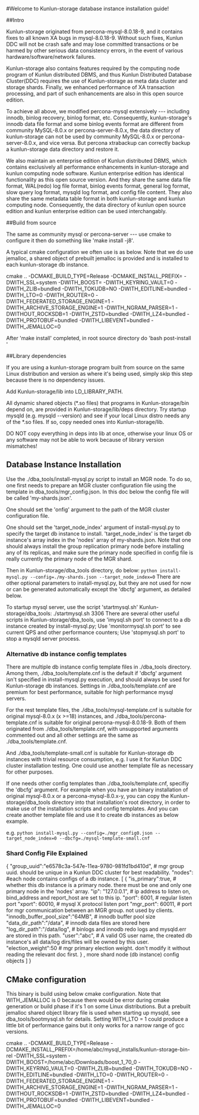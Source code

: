 #Welcome to Kunlun-storage database instance installation guide!

##Intro

Kunlun-storage originated from percona-mysql-8.0.18-9, and it contains fixes to all known XA bugs in mysql-8.0.18-9. Without such fixes, Kunlun DDC will not be crash safe and may lose committed transactions or be harmed by other serious data consistency errors, in the event of various hardware/software/network failures.

Kunlun-storage also contains features required by the computing node program of Kunlun distributed DBMS, and thus Kunlun Distributed Database Cluster(DDC) requires the use of Kunlun-storage as meta data cluster and storage shards. Finally, we enhanced performance of XA transaction processing, and part of such enhancements are also in this open source edition.

To achieve all above, we modified percona-mysql extensively --- including innodb, binlog recovery, binlog format, etc. Consequently, kunlun-storage's innodb data file format and some binlog events format are different from community MySQL-8.0.x or percona-server-8.0.x, the data directory of kunlun-storage can not be used by community MySQL-8.0.x or percona-server-8.0.x, and vice versa. But percona xtrabackup can correctly backup a kunlun-storage data directory and restore it.

We also maintain an enterprise edition of Kunlun distributed DBMS, which contains exclusively all performance enhancements in kunlun-storage and kunlun computing node software. Kunlun enterprise edition has identical functionality as this open source version. And they share the same data file format, WAL(redo) log file format, binlog events format, general log format, slow query log format, mysqld log format, and config file content. They also share the same metadata table format in both kunlun-storage and kunlun computing node. Consequently, the data directory of kunlun open source edition and kunlun enterprise edition can be used interchangably.

##Build from source

The same as community mysql or percona-server --- use cmake to configure it then do something like 'make install -j8'.

A typical cmake configuration we often use is as below. Note that we do use jemalloc, a shared object of prebuilt jemalloc is provided and is installed to each kunlun-storage db instance.

cmake .. -DCMAKE_BUILD_TYPE=Release -DCMAKE_INSTALL_PREFIX=<installation directory> -DWITH_SSL=system -DWITH_BOOST=<boost source root directory> -DWITH_KEYRING_VAULT=0 -DWITH_ZLIB=bundled -DWITH_TOKUDB=NO -DWITH_EDITLINE=bundled -DWITH_LTO=0  -DWITH_ROUTER=0 -DWITH_FEDERATED_STORAGE_ENGINE=1 -DWITH_ARCHIVE_STORAGE_ENGINE=1 -DWITH_NGRAM_PARSER=1 -DWITHOUT_ROCKSDB=1 -DWITH_ZSTD=bundled -DWITH_LZ4=bundled -DWITH_PROTOBUF=bundled -DWITH_LIBEVENT=bundled -DWITH_JEMALLOC=0

After 'make install' completed, in root source directory do 'bash post-install <installation directory>'

##Library dependencies

If you are using a kunlun-storage program built from source on the same Linux distribution and version as where it's being used, simply skip this step because there is no dependency issues.

Add Kunlun-storage/lib into LD_LIBRARY_PATH.

All dynamic shared objects (*.so files) that programs in Kunlun-storage/bin depend on, are provided in Kunlun-storage/lib/deps directory. Try startup mysqld (e.g. mysqld --version) and see if your local Linux distro needs any of the *.so files. If so, copy needed ones into Kunlun-storage/lib.

DO NOT copy everything in deps into lib at once, otherwise your linux OS or any software may not be able to work because of library version mismatches!

## Database Instance Installation

Use the ./dba_tools/install-mysql.py script to install an MGR node. To do so, one first needs to prepare an MGR cluster configuration file using the template in dba_tools/mgr_config.json. In this doc below the config file will be called 'my-shards.json'.

One should set the 'onfig' argument to the path of the MGR cluster configuration file.

One should set the 'target_node_index' argument of install-mysql.py to specify the target db instance to install. 'target_node_index' is the target db instance's array index in the 'nodes' array of my-shards.json. Note that one should always install the group replication primary node before installing any of its replicas, and make sure the primary node specified in config file is really currently the primary node of the MGR shard.

Then in Kunlun-storage/dba_tools directory, do below:
`python install-mysql.py --config=./my-shards.json --target_node_index=0`
There are other optional parameters to install-mysql.py, but they are not used for now or can be generated automatically except the 'dbcfg' argument, as detailed below.

To startup mysql server, use the script 'startmysql.sh' Kunlun-storage/dba_tools: ./startmysql.sh 3306
There are several other useful scripts in Kunlun-storage/dba_tools, use 'imysql.sh port' to connect to a db instance created by install-mysql.py; Use 'monitormysql.sh port' to see current QPS and other performance counters; Use 'stopmysql.sh port' to stop a mysqld server process.

### Alternative db instance config templates

There are multiple db instance config template files in ./dba_tools directory. Among them, ./dba_tools/template.cnf is the default if 'dbcfg' argument isn't specified in install-mysql.py execution, and should always be used for Kunlun-storage db instances. Settings in ./dba_tools/template.cnf are premium for best performance, suitable for high performance mysql servers.

For the rest template files, the ./dba_tools/mysql-template.cnf is suitable for original mysql-8.0.x (x >=18) instances, and ./dba_tools/percona-template.cnf is suitable for original percona-mysql-8.0.18-9. Both of them originated from ./dba_tools/template.cnf, with unsupported arguments commented out and all other settings are the same as ./dba_tools/template.cnf.

And ./dba_tools/template-small.cnf is suitable for Kunlun-storage db instances with trivial resource consumption, e.g. I use it for Kunlun DDC cluster installation testing. One could use another template file as necessary for other purposes.

If one needs other config templates than ./dba_tools/template.cnf, specifiy the 'dbcfg' argument. For example when you have an binary installation of original mysql-8.0.x or a percona-mysql-8.0.x-y, you can copy the Kunlun-storage/dba_tools directory into that installation's root directory, in order to make use of the installation scripts and config templates. And you can create another template file and use it to create db instances as below example.

e.g. `python install-mysql.py --config=./mgr_config0.json --target_node_index=0 --dbcfg=./mysql-template-small.cnf`

### Shard Config File Explained

{
    "group_uuid":"e6578c3a-547e-11ea-9780-981fd1bd410d",	# mgr group uuid. should be unique in a Kunlun DDC cluster for best readability.
    "nodes":						#each node contains configs of a db instance.
    [
       {
          "is_primary":true,				# whether this db instance is a primary node. there must be one and only one primary node in the 'nodes' array.
          "ip": "127.0.0.1",				# ip address to listen on, bind_address and report_host are set to this ip.
          "port": 6001,					# regular listen port
          "xport": 60010,				# mysql X protocol listen port
          "mgr_port": 60011,				# port for mgr communication between an MGR group. not used by clients.
          "innodb_buffer_pool_size":"64MB",		# innodb buffer pool size
          "data_dir_path":"/data",			# innodb data files are stored here
          "log_dir_path":"/data/log",			# binlogs and innodb redo logs and mysqld.err are stored in this path.
          "user":"abc",					# A valid OS user name, the created db instance's all data/log dirs/files will be owned by this user.
          "election_weight":50				# mgr primary election weight. don't modify it without reading the relevant doc first.
       }
	, more shard node (db instance) config objects
    ]
}


## CMake configuration

This binary is build using below cmake configuration. Note that WITH_JEMALLOC is 0 because there would be error during cmake generation or build phase if it's 1 on some Linux distributions. But a prebuilt jemalloc shared object library file is used when starting up mysqld, see dba_tools/bootmysql.sh for details. Setting WITH_LTO = 1 could produce a little bit of performance gains but it only works for a narrow range of gcc versions.
 
cmake .. -DCMAKE_BUILD_TYPE=Release -DCMAKE_INSTALL_PREFIX=/home/abc/mysql_installs/kunlun-storage-bin-rel -DWITH_SSL=system -DWITH_BOOST=/home/abc/Downloads/boost_1_70_0 -DWITH_KEYRING_VAULT=0 -DWITH_ZLIB=bundled -DWITH_TOKUDB=NO -DWITH_EDITLINE=bundled -DWITH_LTO=0  -DWITH_ROUTER=0 -DWITH_FEDERATED_STORAGE_ENGINE=1 -DWITH_ARCHIVE_STORAGE_ENGINE=1 -DWITH_NGRAM_PARSER=1 -DWITHOUT_ROCKSDB=1 -DWITH_ZSTD=bundled -DWITH_LZ4=bundled -DWITH_PROTOBUF=bundled -DWITH_LIBEVENT=bundled -DWITH_JEMALLOC=0
